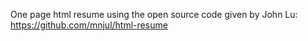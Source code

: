 One page html resume using the open source code given by John Lu: https://github.com/mnjul/html-resume
